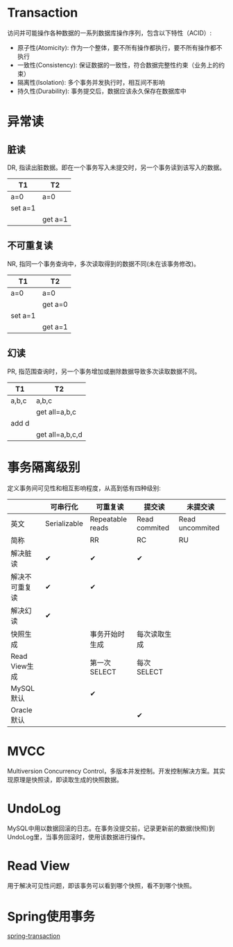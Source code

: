 # Transaction
访问并可能操作各种数据的一系列数据库操作序列，包含以下特性（ACID）:
- 原子性(Atomicity): 作为一个整体，要不所有操作都执行，要不所有操作都不执行
- 一致性(Consistency): 保证数据的一致性，符合数据完整性约束（业务上的约束）
- 隔离性(Isolation): 多个事务并发执行时，相互间不影响
- 持久性(Durability): 事务提交后，数据应该永久保存在数据库中

# 异常读
## 脏读
DR, 指读出脏数据。即在一个事务写入未提交时，另一个事务读到该写入的数据。

| T1 | T2 |
|---|---|
| a=0 | a=0 |
| set a=1 | |
| | get a=1 |

## 不可重复读
NR, 指同一个事务查询中，多次读取得到的数据不同(未在该事务修改)。

| T1 | T2 |
|---|---|
| a=0 | a=0 |
| | get a=0 |
| set a=1 | |
| | get a=1 |

## 幻读
PR, 指范围查询时，另一个事务增加或删除数据导致多次读取数据不同。

| T1 | T2 |
|---|---|
| a,b,c | a,b,c |
| | get all=a,b,c |
| add d | |
| | get all=a,b,c,d |

# 事务隔离级别
定义事务间可见性和相互影响程度，从高到低有四种级别:

| | 可串行化 | 可重复读 | 提交读 | 未提交读 |
|---|---|---|---|---|
| 英文 | Serializable | Repeatable reads | Read commited | Read uncommited |
| 简称 | | RR | RC | RU |
| 解决脏读 | ✔ | ✔ | ✔ | |
| 解决不可重复读 | ✔ | ✔ | | |
| 解决幻读 | ✔ | | | |
| 快照生成 | | 事务开始时生成 | 每次读取生成 | |
| Read View生成 | | 第一次SELECT | 每次SELECT | |
| MySQL默认 | | ✔ | | |
| Oracle默认 | | | ✔ | |

# MVCC
Multiversion Concurrency Control，多版本并发控制。开发控制解决方案。其实现原理是快照读，即读取生成的快照数据。

# UndoLog
MySQL中用以数据回滚的日志。在事务没提交前，记录更新前的数据(快照)到UndoLog里，当事务回滚时，使用该数据进行操作。

# Read View
用于解决可见性问题，即该事务可以看到哪个快照，看不到哪个快照。

# Spring使用事务
[spring-transaction](../../frame/spring-transaction)